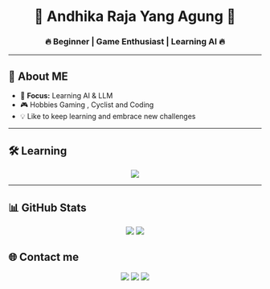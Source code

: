 <h1 align="center">👑 Andhika Raja Yang Agung 👑</h1>
<h3 align="center">🔥 Beginner | Game Enthusiast | Learning AI 🔥</h3>

---

## 🌟 About ME
- 🎯 **Focus:** Learning AI & LLM 
- 🎮 Hobbies Gaming , Cyclist and Coding
- 💡 Like to keep learning and embrace new challenges


---

## 🛠 Learning
<p align="center">
  <img src="https://skillicons.dev/icons?i=python,dart,github,html,css" />
</p>

---

## 📊 GitHub Stats
<p align="center">
  <img src="https://github-readme-stats.vercel.app/api?username=USERNAME&show_icons=true&theme=tokyonight" />
  <img src="https://github-readme-streak-stats.herokuapp.com/?user=USERNAME&theme=tokyonight" />
</p>


## 🌐 Contact me
<p align="center">
  <a href="[https://instagram.com/USERNAME](https://www.instagram.com/goops_soup/)"><img src="https://img.shields.io/badge/Instagram-E4405F?style=for-the-badge&logo=instagram&logoColor=white"></a>
  <a href="[https://www.linkedin.com/in/USERNAME](https://www.linkedin.com/in/andhika-dwi-wiratmoko-60453437a/)"><img src="https://img.shields.io/badge/LinkedIn-0077B5?style=for-the-badge&logo=linkedin&logoColor=white"></a>
  <a href="mailto:thoughblud@gmail.com"><img src="https://img.shields.io/badge/Email-D14836?style=for-the-badge&logo=gmail&logoColor=white"></a>
</p>
